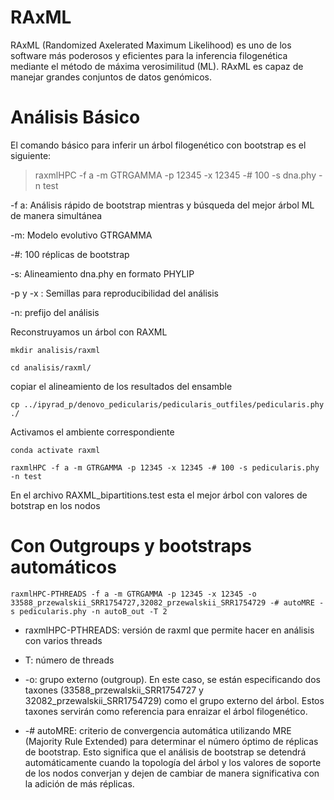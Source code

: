 # RAxML

RAxML (Randomized Axelerated Maximum Likelihood) es uno de los software más poderosos y eficientes para 
la inferencia filogenética mediante el método de máxima verosimilitud (ML). RAxML es capaz de manejar 
grandes conjuntos de datos genómicos.


# Análisis Básico

El comando básico para inferir un árbol filogenético con bootstrap es el siguiente:

> raxmlHPC -f a -m GTRGAMMA -p 12345 -x 12345 -# 100 -s dna.phy -n test

-f a: Análisis rápido de bootstrap mientras y búsqueda del mejor árbol ML de manera simultánea

-m: Modelo evolutivo GTRGAMMA

-#: 100 réplicas de bootstrap

-s: Alineamiento dna.phy en formato PHYLIP

-p y -x : Semillas para reproducibilidad del análisis

-n:  prefijo del análisis 


Reconstruyamos un árbol con RAXML

`mkdir analisis/raxml`

`cd analisis/raxml/`

copiar el alineamiento de los resultados del ensamble

`cp ../ipyrad_p/denovo_pedicularis/pedicularis_outfiles/pedicularis.phy ./`

Activamos el ambiente correspondiente

`conda activate raxml`

`raxmlHPC -f a -m GTRGAMMA -p 12345 -x 12345 -# 100 -s pedicularis.phy -n test`

En el archivo RAXML_bipartitions.test esta el mejor árbol con valores de botstrap en los nodos

# Con Outgroups y bootstraps automáticos

`raxmlHPC-PTHREADS -f a -m GTRGAMMA -p 12345 -x 12345 -o 33588_przewalskii_SRR1754727,32082_przewalskii_SRR1754729 -# autoMRE -s pedicularis.phy -n autoB_out -T 2`

+ raxmlHPC-PTHREADS: versión de raxml que permite hacer en análisis con varios threads 

+ T: número de threads

+ -o: grupo externo (outgroup). En este caso, se están especificando dos taxones (33588_przewalskii_SRR1754727 y 32082_przewalskii_SRR1754729) como el grupo externo del árbol. Estos taxones servirán como referencia para enraizar el árbol filogenético.

+ -# autoMRE: criterio de convergencia automática utilizando MRE (Majority Rule Extended) para determinar el número óptimo de réplicas de bootstrap. Esto significa que el análisis de bootstrap se detendrá automáticamente cuando la topología del árbol y los valores de soporte de los nodos converjan y dejen de cambiar de manera significativa con la adición de más réplicas.
